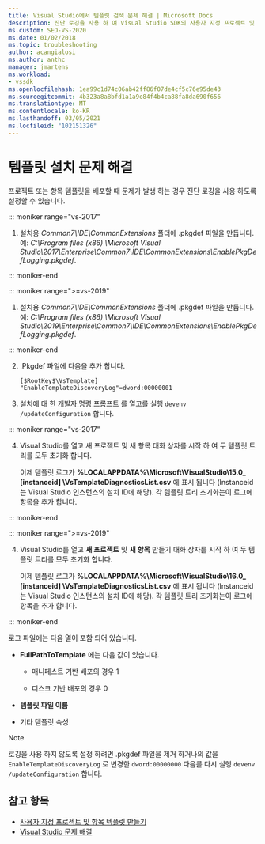 ```yaml
---
title: Visual Studio에서 템플릿 검색 문제 해결 | Microsoft Docs
description: 진단 로깅을 사용 하 여 Visual Studio SDK의 사용자 지정 프로젝트 및 템플릿 배포 문제를 해결 하는 방법을 알아봅니다.
ms.custom: SEO-VS-2020
ms.date: 01/02/2018
ms.topic: troubleshooting
author: acangialosi
ms.author: anthc
manager: jmartens
ms.workload:
- vssdk
ms.openlocfilehash: 1ea99c1d74c06ab42ff86f07de4cf5c76e95de43
ms.sourcegitcommit: 4b323a8a8bfd1a1a9e84f4b4ca88fa8da690f656
ms.translationtype: MT
ms.contentlocale: ko-KR
ms.lasthandoff: 03/05/2021
ms.locfileid: "102151326"
---
```

# <a name="troubleshooting-template-installation"></a>템플릿 설치 문제 해결

프로젝트 또는 항목 템플릿을 배포할 때 문제가 발생 하는 경우 진단 로깅을 사용 하도록 설정할 수 있습니다.

::: moniker range="vs-2017"

1. 설치용 *Common7\IDE\CommonExtensions* 폴더에 .pkgdef 파일을 만듭니다. 예: *C:\Program files (x86) \Microsoft Visual Studio\2017\Enterprise\Common7\IDE\CommonExtensions\EnablePkgDefLogging.pkgdef*.

::: moniker-end

::: moniker range=">=vs-2019"

1. 설치용 *Common7\IDE\CommonExtensions* 폴더에 .pkgdef 파일을 만듭니다. 예: *C:\Program files (x86) \Microsoft Visual Studio\2019\Enterprise\Common7\IDE\CommonExtensions\EnablePkgDefLogging.pkgdef*.

::: moniker-end

2. .Pkgdef 파일에 다음을 추가 합니다.

    ```
    [$RootKey$\VsTemplate]
    "EnableTemplateDiscoveryLog"=dword:00000001
    ```

3. 설치에 대 한 [개발자 명령 프롬프트](../ide/reference/command-prompt-powershell.md) 를 열고를 실행 `devenv /updateConfiguration` 합니다.

::: moniker range="vs-2017"

4. Visual Studio를 열고 새 프로젝트 및 새 항목 대화 상자를 시작 하 여 두 템플릿 트리를 모두 초기화 합니다.

   이제 템플릿 로그가 **%LOCALAPPDATA%\Microsoft\VisualStudio\15.0_ [instanceid] \VsTemplateDiagnosticsList.csv** 에 표시 됩니다 (Instanceid는 Visual Studio 인스턴스의 설치 ID에 해당). 각 템플릿 트리 초기화는이 로그에 항목을 추가 합니다.

::: moniker-end

::: moniker range=">=vs-2019"

4. Visual Studio를 열고 **새 프로젝트** 및 **새 항목** 만들기 대화 상자를 시작 하 여 두 템플릿 트리를 모두 초기화 합니다.

   이제 템플릿 로그가 **%LOCALAPPDATA%\Microsoft\VisualStudio\16.0_ [instanceid] \VsTemplateDiagnosticsList.csv** 에 표시 됩니다 (Instanceid는 Visual Studio 인스턴스의 설치 ID에 해당). 각 템플릿 트리 초기화는이 로그에 항목을 추가 합니다.

::: moniker-end

로그 파일에는 다음 열이 포함 되어 있습니다.

- **FullPathToTemplate** 에는 다음 값이 있습니다.

  - 매니페스트 기반 배포의 경우 1

  - 디스크 기반 배포의 경우 0

- **템플릿 파일 이름**

- 기타 템플릿 속성

> [!NOTE]
> 로깅을 사용 하지 않도록 설정 하려면 .pkgdef 파일을 제거 하거나의 값을 `EnableTemplateDiscoveryLog` 로 변경한 `dword:00000000` 다음를 다시 실행 `devenv /updateConfiguration` 합니다.

## <a name="see-also"></a>참고 항목

- [사용자 지정 프로젝트 및 항목 템플릿 만들기](creating-custom-project-and-item-templates.md)
- [Visual Studio 문제 해결](/troubleshoot/visualstudio/welcome-visual-studio/)
